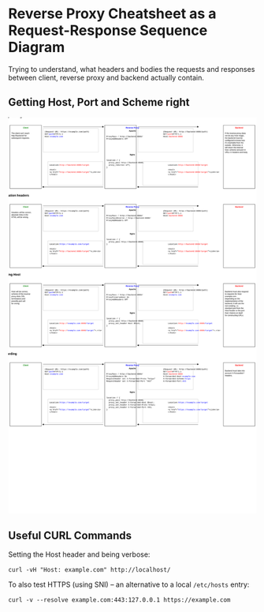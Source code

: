 # Reverse Proxy Cheatsheet as a Request-Response Sequence Diagram

Trying to understand, what headers and bodies the requests and responses between client, reverse proxy and backend actually contain.

## Getting Host, Port and Scheme right

![Request-Response Sequence Diagram](./request-response-host-port-scheme.svg)

## Useful CURL Commands

Setting the Host header and being verbose:
```
curl -vH "Host: example.com" http://localhost/
```

To also test HTTPS (using SNI) – an alternative to a local `/etc/hosts` entry:
```
curl -v --resolve example.com:443:127.0.0.1 https://example.com
```